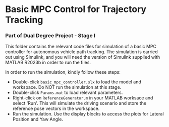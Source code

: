 # Basic MPC Control for Trajectory Tracking
### Part of  Dual Degree Project - Stage I

This folder contains the relevant code files for simulation of a basic MPC controller for autonomous vehicle path tracking. The simulation is carried out using Simulink, and you will need the version of Simulink supplied with MATLAB R2023b in order to run the files.

In order to run the simulation, kindly follow these steps:
* Double-click `basic_mpc_controller.slx` to load the model and workspace. Do NOT run the simulation at this stage.
* Double-click `Params.mat` to load relevant parameters.
* Right-click on `ReferenceGenerator.m` in your MATLAB worksace and select 'Run'. This will simulate the driving scenario and store the reference pose vectors in the workspace.
* Run the simulation. Use the display blocks to access the plots for Lateral Position and Yaw Angle.
